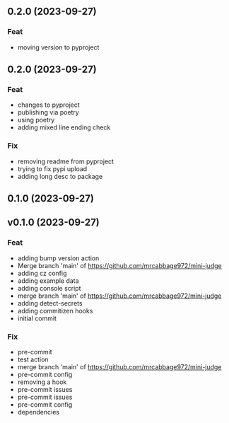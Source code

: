 ## 0.2.0 (2023-09-27)

### Feat

- moving version to pyproject

## 0.2.0 (2023-09-27)

### Feat

- changes to pyproject
- publishing via poetry
- using poetry
- adding mixed line ending check

### Fix

- removing readme from pyproject
- trying to fix pypi upload
- adding long desc to package

## 0.1.0 (2023-09-27)

## v0.1.0 (2023-09-27)

### Feat

- adding bump version action
- Merge branch 'main' of https://github.com/mrcabbage972/mini-judge
- adding cz config
- adding example data
- adding console script
- merge branch 'main' of https://github.com/mrcabbage972/mini-judge
- adding detect-secrets
- adding commitizen hooks
- initial commit

### Fix

- pre-commit
- test action
- merge branch 'main' of https://github.com/mrcabbage972/mini-judge
- pre-commit config
- removing a hook
- pre-commit issues
- pre-commit issues
- pre-commit config
- dependencies
